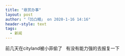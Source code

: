 ```yaml
---
title: "悬赏办事"
layout: post
author: "「凹凸鳗」 on 2020-1-16 14:16"
header-style: text
tags:
  - 新闻
---
```


<head></head>
<body>
  前几天在cityland被小菲偷了&nbsp; &nbsp;有没有能力强的去报复一下
 <br>
</body>


